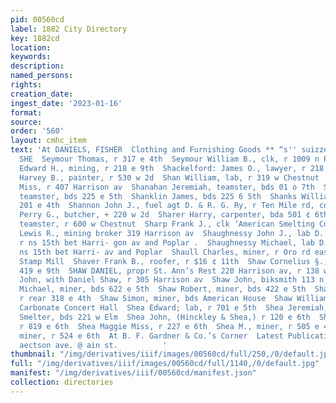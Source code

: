 ```yaml
---
pid: 00560cd
label: 1882 City Directory
key: 1882cd
location: 
keywords: 
description: 
named_persons: 
rights: 
creation_date: 
ingest_date: '2023-01-16'
format: 
source: 
order: '560'
layout: cmhc_item
text: 'At DANIELS, FISHER  Clothing and Furnishing Goods ** “s'' suizzes.  SEY 255
  SHE  Seymour Thomas, r 317 e 4th  Seymour William B., clk, r 1009 n Poplar  Shackelford
  Edward H., mining, r 218 e 9th  Shackelford: James O., lawyer, r 218 0 8th  Shade
  Harvey B., painter, r 530 w 2d  Shan William, lab, r 319 w Chestnut  Shanahan Ella
  Miss, r 407 Harrison av  Shanahan Jeremiah, teamster, bds 01 o 7th  Shanklin Alex,
  teamster, bds 225 e 5th  Shanklin James, bds 225 6 5th  Shanks William W., grocer,
  201 e 4th  Shannon John J., fuel agt D. & R. G. Ry, r Ten Mile rd, cor 17th  Shanstrom
  Perry G., butcher, + 220 w 2d  Sharer Harry, carpenter, bda 501 ¢ 6th  Shark Peter,
  teamster, r 600 w Chestnut  Sharp Frank J., clk ‘American Smelting Co., r at Smelter  Sharp
  Lewis R., mining broker 319 Harrison av  Shaughnessy John J., lab D. & R. G. Ry,
  r ns 15th bet Harri- gon av and Poplar .  Shaughnessy Michael, lab D. & R. G. Ry,r
  ns 15th bet Harri- av and Poplar  Shaull Charles, miner, r Oro rd east of Tabor
  Stamp Mill  Shaver Frank B., roofer, r $16 ¢ 11th  Shaw Cornelius §., smelter, r
  419 e 9th  SHAW DANIEL, propr St. Ann’s Rest 220 Harrison av, r 138 w 8th  Shaw
  John, with Daniel Shaw, r 305 Harrison av  Shaw John, biksmith 113 n Leiter av  Shaw
  Michael, miner, bds 622 e 5th  Shaw Robert, miner, bds 422 e 5th  Shaw Rose Mrs,
  r rear 318 e 4th  Shaw Simon, miner, bds American House  Shaw William H., barkpr
  Carbonate Concert Hall  Shea Edward; lab, r 701 e 5th  Shea Jeremiah, lab Grant
  Smelter, bds 221 w Elm  Shea John, (Hinckley & Shea,) r 120 e 6th  Shea John, miner,
  r 819 e 6th  Shea Maggie Miss, r 227 e 6th  Shea M., miner, r 505 e 4th  Shea Quinlan,
  miner, r 524 e 6th  At B. F. Gardner & Co.’s Corner  Latest Publications sccxstecc,
  aectson ave. @ ain st.          '
thumbnail: "/img/derivatives/iiif/images/00560cd/full/250,/0/default.jpg"
full: "/img/derivatives/iiif/images/00560cd/full/1140,/0/default.jpg"
manifest: "/img/derivatives/iiif/00560cd/manifest.json"
collection: directories
---
```

